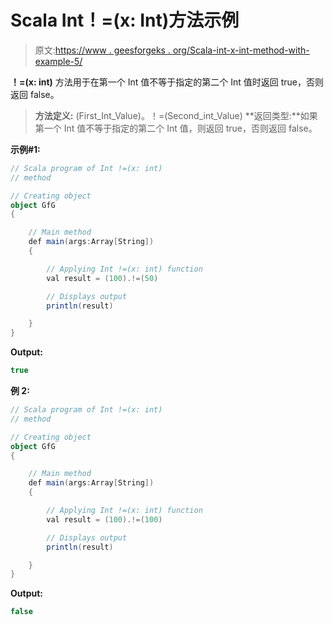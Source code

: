 # Scala Int！=(x: Int)方法示例

> 原文:[https://www . geesforgeks . org/Scala-int-x-int-method-with-example-5/](https://www.geeksforgeeks.org/scala-int-x-int-method-with-example-5/)

**！=(x: int)** 方法用于在第一个 Int 值不等于指定的第二个 Int 值时返回 true，否则返回 false。

> **方法定义:** (First_Int_Value)。！=(Second_int_Value)
> **返回类型:**如果第一个 Int 值不等于指定的第二个 Int 值，则返回 true，否则返回 false。

**示例#1:**

```scala
// Scala program of Int !=(x: int)
// method

// Creating object
object GfG
{ 

    // Main method
    def main(args:Array[String])
    {

        // Applying Int !=(x: int) function
        val result = (100).!=(50)

        // Displays output
        println(result)

    }
} 
```

**Output:**

```scala
true

```

**例 2:**

```scala
// Scala program of Int !=(x: int)
// method

// Creating object
object GfG
{ 

    // Main method
    def main(args:Array[String])
    {

        // Applying Int !=(x: int) function
        val result = (100).!=(100)

        // Displays output
        println(result)

    }
} 
```

**Output:**

```scala
false

```